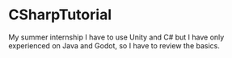 # CSharpTutorial

My summer internship I have to use Unity and C# but I have only experienced on Java and Godot, so I have to review the basics.
